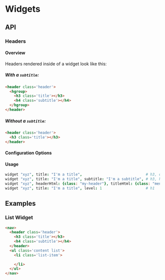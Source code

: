 # Widgets

## API

### Headers

#### Overview

Headers rendered inside of a widget look like this:

##### With a `subtitle`:

``` html
<header class='header'>
  <hgroup>
    <h3 class='title'></h3>
    <h4 class='subtitle'></h4>
  </hgroup>
</header>
```

##### Without a `subtitle`:

``` html
<header class='header'>
  <h3 class='title'></h3>
</header>
```

#### Configuration Options

#### Usage

``` coffeescript
widget "xyz", title: "I'm a title",                             # h3, or h#{defaultHeaderLevel}
widget "xyz", title: "I'm a title", subtitle: "I'm a subtitle", # h3, h#{defaultHeaderLevel + 1}
widget "xyz", headerHtml: {class: "my-header"}, titleHtml: {class: "menu-title"}, subtitleHtml: {class: "sub-title"}
widget "xyz", title: "I'm a title", level: 1                    # h1
```

## Examples

### List Widget

``` html
<nav>
  <header class='header'>
    <h3 class='title'></h3>
    <h4 class='subtitle'></h4>
  </header>
  <ul class='content list'>
    <li class='list-item'>
  
    </li>
  </ul>
</nav>
```

